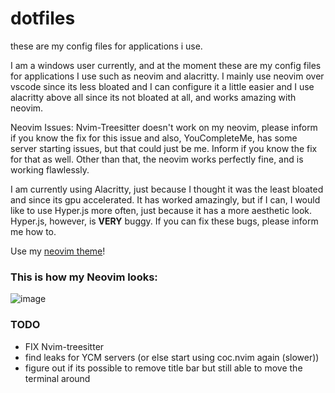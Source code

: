 # dotfiles
these are my config files for applications i use.

I am a windows user currently, and at the moment these are my config files for applications I use such as neovim and alacritty. I mainly use neovim over vscode since its less bloated and I can configure it a little easier and I use alacritty above all since its not bloated at all, and works amazing with neovim.

Neovim Issues:
Nvim-Treesitter doesn't work on my neovim, please inform if you know the fix for this issue and also, YouCompleteMe, has some server starting issues, but that could just be me. Inform if you know the fix for that as well. Other than that, the neovim works perfectly fine, and is working flawlessly.

I am currently using Alacritty, just because I thought it was the least bloated and since its gpu accelerated. It has worked amazingly, but if I can, I would like to use Hyper.js more often, just because it has a more aesthetic look. Hyper.js, however, is **VERY** buggy. If you can fix these bugs, please inform me how to.

Use my [neovim theme](https://github.com/BooleanCube/zelk.vim)!

### This is how my Neovim looks:
![image](https://user-images.githubusercontent.com/47650058/125162929-aa920500-e158-11eb-813d-b9863108c894.png)


### TODO
- FIX Nvim-treesitter
- find leaks for YCM servers (or else start using coc.nvim again (slower))
- figure out if its possible to remove title bar but still able to move the terminal around
